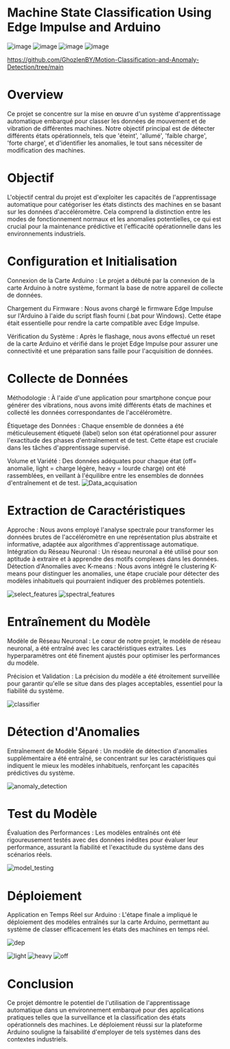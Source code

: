 # Machine State Classification Using Edge Impulse and Arduino
![image](https://github.com/GhozlenBY/Motion-Classification-and-Anomaly-Detection/assets/148441001/f7d85c06-98f5-470a-8d38-87c2e4e09b27) ![image](https://github.com/GhozlenBY/Motion-Classification-and-Anomaly-Detection/assets/148441001/e38976d1-a964-42ce-8a0e-02cb745c2693) ![image](https://github.com/GhozlenBY/Motion-Classification-and-Anomaly-Detection/assets/148441001/2cee95bd-baed-4db8-8662-4427328e3aae) ![image](https://github.com/GhozlenBY/Motion-Classification-and-Anomaly-Detection/assets/148441001/361cbfa3-79e7-4d91-b772-92914e0f1aa3)

https://github.com/GhozlenBY/Motion-Classification-and-Anomaly-Detection/tree/main



#  Overview

Ce projet se concentre sur la mise en œuvre d'un système d'apprentissage automatique embarqué pour classer les données de mouvement et de vibration de différentes machines. Notre objectif principal est de détecter différents états opérationnels, tels que 'éteint', 'allumé', 'faible charge', 'forte charge', et d'identifier les anomalies, le tout sans nécessiter de modification des machines.

#  Objectif
L'objectif central du projet est d'exploiter les capacités de l'apprentissage automatique pour catégoriser les états distincts des machines en se basant sur les données d'accéléromètre. Cela comprend la distinction entre les modes de fonctionnement normaux et les anomalies potentielles, ce qui est crucial pour la maintenance prédictive et l'efficacité opérationnelle dans les environnements industriels.

# Configuration et Initialisation

Connexion de la Carte Arduino : Le projet a débuté par la connexion de la carte Arduino à notre système, formant la base de notre appareil de collecte de données.

Chargement du Firmware : Nous avons chargé le firmware Edge Impulse sur l'Arduino à l'aide du script flash fourni (.bat pour Windows). Cette étape était essentielle pour rendre la carte compatible avec Edge Impulse.

Vérification du Système : Après le flashage, nous avons effectué un reset de la carte Arduino et vérifié dans le projet Edge Impulse pour assurer une connectivité et une préparation sans faille pour l'acquisition de données.

# Collecte de Données

Méthodologie : À l'aide d'une application pour smartphone conçue pour générer des vibrations, nous avons imité différents états de machines et collecté les données correspondantes de l'accéléromètre.

Étiquetage des Données : Chaque ensemble de données a été méticuleusement étiqueté (label) selon son état opérationnel pour assurer l'exactitude des phases d'entraînement et de test. Cette étape est cruciale dans les tâches d'apprentissage supervisé.

Volume et Variété : Des données adéquates pour chaque état (off= anomalie, light = charge légère, heavy = lourde charge) ont été rassemblées, en veillant à l'équilibre entre les ensembles de données d'entraînement et de test.
![Data_acquisation](https://github.com/GhozlenBY/Motion-Classification-and-Anomaly-Detection/assets/148441001/2dc3cbc8-45de-47f6-960f-1de9049814df)


# Extraction de Caractéristiques

Approche : Nous avons employé l'analyse spectrale pour transformer les données brutes de l'accéléromètre en une représentation plus abstraite et informative, adaptée aux algorithmes d'apprentissage automatique.
Intégration du Réseau Neuronal : Un réseau neuronal a été utilisé pour son aptitude à extraire et à apprendre des motifs complexes dans les données.
Détection d'Anomalies avec K-means : Nous avons intégré le clustering K-means pour distinguer les anomalies, une étape cruciale pour détecter des modèles inhabituels qui pourraient indiquer des problèmes potentiels.

![select_features](https://github.com/GhozlenBY/Motion-Classification-and-Anomaly-Detection/assets/148441001/ff2d46eb-4c5d-415d-96f5-753387e4815b)
![spectral_features](https://github.com/GhozlenBY/Motion-Classification-and-Anomaly-Detection/assets/148441001/f3ab5680-e596-4e09-940f-cbcdc58a3e26)


# Entraînement du Modèle

Modèle de Réseau Neuronal : Le cœur de notre projet, le modèle de réseau neuronal, a été entraîné avec les caractéristiques extraites. Les hyperparamètres ont été finement ajustés pour optimiser les performances du modèle.

Précision et Validation : La précision du modèle a été étroitement surveillée pour garantir qu'elle se situe dans des plages acceptables, essentiel pour la fiabilité du système.

![classifier](https://github.com/GhozlenBY/Motion-Classification-and-Anomaly-Detection/assets/148441001/cc12fbb6-6969-4aa9-aaae-a08d616a53a4)

# Détection d'Anomalies

Entraînement de Modèle Séparé : Un modèle de détection d'anomalies supplémentaire a été entraîné, se concentrant sur les caractéristiques qui indiquent le mieux les modèles inhabituels, renforçant les capacités prédictives du système.

![anomaly_detection](https://github.com/GhozlenBY/Motion-Classification-and-Anomaly-Detection/assets/148441001/97eda03c-2218-4037-8508-c8d307523018)

# Test du Modèle

Évaluation des Performances : Les modèles entraînés ont été rigoureusement testés avec des données inédites pour évaluer leur performance, assurant la fiabilité et l'exactitude du système dans des scénarios réels.

![model_testing](https://github.com/GhozlenBY/Motion-Classification-and-Anomaly-Detection/assets/148441001/814dfd29-374d-4332-92a3-0ba8d521c849)

# Déploiement

Application en Temps Réel sur Arduino : L'étape finale a impliqué le déploiement des modèles entraînés sur la carte Arduino, permettant au système de classer efficacement les états des machines en temps réel.

![dep](https://github.com/GhozlenBY/Motion-Classification-and-Anomaly-Detection/assets/148441001/27733114-1307-4adf-9b5e-06d08af1e018)

![light](https://github.com/GhozlenBY/Motion-Classification-and-Anomaly-Detection/assets/148441001/a4f26c71-d090-4621-bf54-566f1bc0d185)
![heavy](https://github.com/GhozlenBY/Motion-Classification-and-Anomaly-Detection/assets/148441001/1fdde810-342a-4f55-8bdc-de38bbdf608b)
![off](https://github.com/GhozlenBY/Motion-Classification-and-Anomaly-Detection/assets/148441001/b498845c-12f5-4451-9bd4-2b5699ccff34)


# Conclusion

Ce projet démontre le potentiel de l'utilisation de l'apprentissage automatique dans un environnement embarqué pour des applications pratiques telles que la surveillance et la classification des états opérationnels des machines. Le déploiement réussi sur la plateforme Arduino souligne la faisabilité d'employer de tels systèmes dans des contextes industriels.


